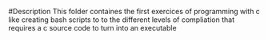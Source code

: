 #Description
This folder containes the first exercices of programming with c like creating bash scripts to to the different levels of compliation that requires a c source code to turn into an executable
